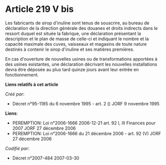 # Article 219 V bis

Les fabricants de sirop d'inuline sont tenus de souscrire, au bureau de déclaration de la direction générale des douanes et
droits indirects dans le ressort duquel est située la fabrique, une déclaration présentant la description et le plan de masse
de celle-ci et indiquant le nombre et la capacité maximale des cuves, vaisseaux et magasins de toute nature destinés à
contenir le sirop d'inuline et ses matières premières.

En cas d'ouverture de nouvelles usines ou de transformations apportées à des usines existantes, une déclaration décrivant les
nouvelles installations devra être déposée au plus tard quinze jours avant leur entrée en fonctionnement.

**Liens relatifs à cet article**

_Créé par_:

  - Décret n°95-1185 du 6 novembre 1995 - art. 2 () JORF 9 novembre 1995

**Liens**:

  - PEREMPTION: Loi n°2006-1666 2006-12-21 art. 92 I, III Finances pour 2007 JORF 27 décembre 2006
  - PEREMPTION: Loi n°2006-1666 du 21 décembre 2006 - art. 92 (V) JORF 27 décembre 2006

_Codifié par_:

  - Décret n°2007-484 2007-03-30
